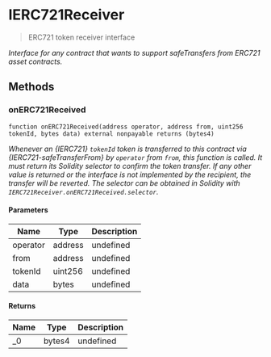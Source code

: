 # IERC721Receiver

> ERC721 token receiver interface

_Interface for any contract that wants to support safeTransfers from ERC721 asset contracts._

## Methods

### onERC721Received

```solidity
function onERC721Received(address operator, address from, uint256 tokenId, bytes data) external nonpayable returns (bytes4)
```

_Whenever an {IERC721} `tokenId` token is transferred to this contract via {IERC721-safeTransferFrom} by `operator` from `from`, this function is called. It must return its Solidity selector to confirm the token transfer. If any other value is returned or the interface is not implemented by the recipient, the transfer will be reverted. The selector can be obtained in Solidity with `IERC721Receiver.onERC721Received.selector`._

#### Parameters

| Name     | Type    | Description |
| -------- | ------- | ----------- |
| operator | address | undefined   |
| from     | address | undefined   |
| tokenId  | uint256 | undefined   |
| data     | bytes   | undefined   |

#### Returns

| Name | Type   | Description |
| ---- | ------ | ----------- |
| \_0  | bytes4 | undefined   |
